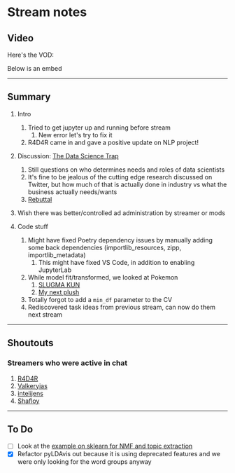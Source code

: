 # Stream notes

## Video

Here's the VOD:

Below is an embed

---

## Summary

1. Intro
   1. Tried to get jupyter up and running before stream
      1. New error let's try to fix it
   2. R4D4R came in and gave a positive update on NLP project!

2. Discussion: [The Data Science Trap](https://www.reddit.com/r/datascience/comments/vtd6ln/the_data_science_trap/)
   1. Still questions on who determines needs and roles of data scientists
   2. It's fine to be jealous of the cutting edge research discussed on Twitter, but how much of that is actually done in industry vs what the business actually needs/wants
   3. [Rebuttal](https://www.reddit.com/r/datascience/comments/vtzw0b/the_data_science_trap_a_rebuttal/)

3. Wish there was better/controlled ad administration by streamer or mods

4. Code stuff
   1. Might have fixed Poetry dependency issues by manually adding some back dependencies (importlib_resources, zipp, importlib_metadata)
      1. This might have fixed VS Code, in addition to enabling JupyterLab
   2. While model fit/transformed, we looked at Pokemon
      1. [SLUGMA KUN](https://www.youtube.com/watch?v=kvXocHmMKQc)
      2. [My next plush](https://bulbapedia.bulbagarden.net/wiki/Lechonk_(Pok%C3%A9mon))
   3. Totally forgot to add a `min_df` parameter to the CV
   4. Rediscovered task ideas from previous stream, can now do them next stream

---

## Shoutouts

### Streamers who were active in chat

1. [R4D4R](https://www.twitch.tv/r4d4r_live)
2. [Valkeryias](https://www.twitch.tv/Valkeryias)
3. [intelijens](https://www.twitch.tv/intelijens)
4. [Shafloy](https://www.twitch.tv/Shafloy)

---

## To Do

- [ ] Look at the [example on sklearn for NMF and topic extraction](https://scikit-learn.org/stable/auto_examples/applications/plot_topics_extraction_with_nmf_lda.html#sphx-glr-auto-examples-applications-plot-topics-extraction-with-nmf-lda-py)
- [X] Refactor pyLDAvis out because it is using deprecated features and we were only looking for the word groups anyway
